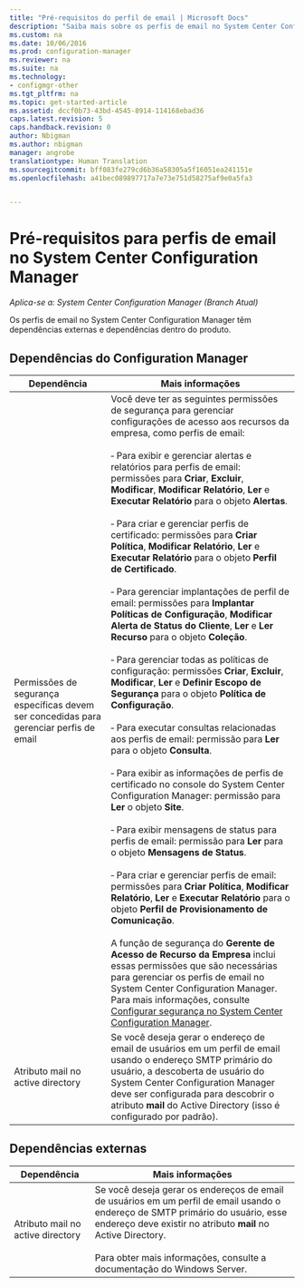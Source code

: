 ```yaml
---
title: "Pré-requisitos do perfil de email | Microsoft Docs"
description: "Saiba mais sobre os perfis de email no System Center Configuration Manager e suas dependências externas e dependências dentro do produto."
ms.custom: na
ms.date: 10/06/2016
ms.prod: configuration-manager
ms.reviewer: na
ms.suite: na
ms.technology:
- configmgr-other
ms.tgt_pltfrm: na
ms.topic: get-started-article
ms.assetid: dccf0b73-43bd-4545-8914-114168ebad36
caps.latest.revision: 5
caps.handback.revision: 0
author: Nbigman
ms.author: nbigman
manager: angrobe
translationtype: Human Translation
ms.sourcegitcommit: bff083fe279cd6b36a58305a5f16051ea241151e
ms.openlocfilehash: a41bec089897717a7e73e751d58275af9e0a5fa3


---
```

# <a name="prerequisites-for-email-profiles-in-system-center-configuration-manager"></a>Pré-requisitos para perfis de email no System Center Configuration Manager

*Aplica-se a: System Center Configuration Manager (Branch Atual)*

Os perfis de email no System Center Configuration Manager têm dependências externas e dependências dentro do produto.  

## <a name="configuration-manager-dependencies"></a>Dependências do Configuration Manager  

|Dependência|Mais informações|  
|----------------|----------------------|  
|Permissões de segurança específicas devem ser concedidas para gerenciar perfis de email|Você deve ter as seguintes permissões de segurança para gerenciar configurações de acesso aos recursos da empresa, como perfis de email:<br /><br /> ‑ Para exibir e gerenciar alertas e relatórios para perfis de email: permissões para **Criar**, **Excluir**, **Modificar**, **Modificar Relatório**, **Ler** e **Executar Relatório** para o objeto **Alertas**.<br /><br /> ‑ Para criar e gerenciar perfis de certificado: permissões para **Criar Política**, **Modificar Relatório**, **Ler** e **Executar Relatório** para o objeto **Perfil de Certificado**.<br /><br /> ‑ Para gerenciar implantações de perfil de email: permissões para **Implantar Políticas de Configuração**, **Modificar Alerta de Status do Cliente**, **Ler** e **Ler Recurso** para o objeto **Coleção**.<br /><br /> ‑ Para gerenciar todas as políticas de configuração: permissões **Criar**, **Excluir**, **Modificar**, **Ler** e **Definir Escopo de Segurança** para o objeto **Política de Configuração**.<br /><br /> ‑ Para executar consultas relacionadas aos perfis de email: permissão para **Ler** para o objeto **Consulta**.<br /><br /> ‑ Para exibir as informações de perfis de certificado no console do System Center Configuration Manager: permissão para **Ler** o objeto **Site**.<br /><br /> ‑ Para exibir mensagens de status para perfis de email: permissão para **Ler** para o objeto **Mensagens de Status**.<br /><br /> ‑ Para criar e gerenciar perfis de email: permissões para **Criar Política**, **Modificar Relatório**, **Ler** e **Executar Relatório** para o objeto **Perfil de Provisionamento de Comunicação**.<br /><br /> A função de segurança do **Gerente de Acesso de Recurso da Empresa** inclui essas permissões que são necessárias para gerenciar os perfis de email no System Center Configuration Manager. Para mais informações, consulte [Configurar segurança no System Center Configuration Manager](../../core/plan-design/security/configure-security.md).|  
|Atributo mail no active directory|Se você deseja gerar o endereço de email de usuários em um perfil de email usando o endereço SMTP primário do usuário, a descoberta de usuário do System Center Configuration Manager deve ser configurada para descobrir o atributo **mail** do Active Directory (isso é configurado por padrão).|  

## <a name="external-dependencies"></a>Dependências externas  

|Dependência|Mais informações|  
|----------------|----------------------|  
|Atributo mail no active directory|Se você deseja gerar os endereços de email de usuários em um perfil de email usando o endereço de SMTP primário do usuário, esse endereço deve existir no atributo **mail** no Active Directory.<br /><br /> Para obter mais informações, consulte a documentação do Windows Server.|



<!--HONumber=Dec16_HO3-->


